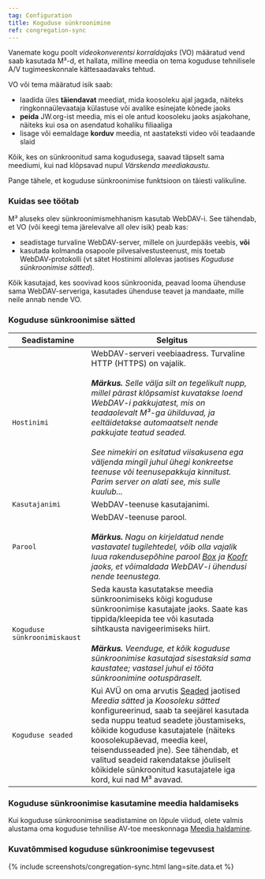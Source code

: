 ```yaml
---
tag: Configuration
title: Koguduse sünkroonimine
ref: congregation-sync
---
```


Vanemate kogu poolt _videokonverentsi korraldajaks_ (VO) määratud vend saab kasutada M³-d, et hallata, milline meedia on tema koguduse tehnilisele A/V tugimeeskonnale kättesaadavaks tehtud.

VO või tema määratud isik saab:

- laadida üles **täiendavat** meediat, mida koosoleku ajal jagada, näiteks ringkonnaülevaataja külastuse või avalike esinejate kõnede jaoks
- **peida** JW.org-ist meedia, mis ei ole antud koosoleku jaoks asjakohane, näiteks kui osa on asendatud kohaliku filiaaliga
- lisage või eemaldage **korduv** meedia, nt aastateksti video või teadaande slaid

Kõik, kes on sünkroonitud sama kogudusega, saavad täpselt sama meediumi, kui nad klõpsavad nupul _Värskenda meediakaustu_.

Pange tähele, et koguduse sünkroonimise funktsioon on täiesti valikuline.

### Kuidas see töötab

M³ aluseks olev sünkroonimismehhanism kasutab WebDAV-i. See tähendab, et VO (või keegi tema järelevalve all olev isik) peab kas:

- seadistage turvaline WebDAV-server, millele on juurdepääs veebis, **või**
- kasutada kolmanda osapoole pilvesalvestusteenust, mis toetab WebDAV-protokolli (vt sätet Hostinimi allolevas jaotises _Koguduse sünkroonimise sätted_).

Kõik kasutajad, kes soovivad koos sünkroonida, peavad looma ühenduse sama WebDAV-serveriga, kasutades ühenduse teavet ja mandaate, mille neile annab nende VO.

### Koguduse sünkroonimise sätted

| Seadistamine | Selgitus |
| ------- | ----------- |
| `Hostinimi` | WebDAV-serveri veebiaadress. Turvaline HTTP (HTTPS) on vajalik. <br><br> _**Märkus.** Selle välja silt on tegelikult nupp, millel pärast klõpsamist kuvatakse loend WebDAV-i pakkujatest, mis on teadaolevalt M³-ga ühilduvad, ja eeltäidetakse automaatselt nende pakkujate teatud seaded. <br><br> See nimekiri on esitatud viisakusena ega väljenda mingil juhul ühegi konkreetse teenuse või teenusepakkuja kinnitust. Parim server on alati see, mis sulle kuulub..._ |
| `Kasutajanimi` | WebDAV-teenuse kasutajanimi. |
| `Parool` | WebDAV-teenuse parool. <br><br> _**Märkus.** Nagu on kirjeldatud nende vastavatel tugilehtedel, võib olla vajalik luua rakendusepõhine parool [Box](https://support.box.com/hc/en-us/articles/360043696414-WebDAV-with-Box) ja [Koofr](https://koofr.eu/help/koofr_with_webdav/how-do-i-connect-a-service-to-koofr-through-webdav/) jaoks, et võimaldada WebDAV-i ühendusi nende teenustega._ |
| `Koguduse sünkroonimiskaust` | Seda kausta kasutatakse meedia sünkroonimiseks kõigi koguduse sünkroonimise kasutajate jaoks. Saate kas tippida/kleepida tee või kasutada sihtkausta navigeerimiseks hiirt. <br><br> _**Märkus.** Veenduge, et kõik koguduse sünkroonimise kasutajad sisestaksid sama kaustatee; vastasel juhul ei tööta sünkroonimine ootuspäraselt._ |
| `Koguduse seaded` | Kui AVÜ on oma arvutis [Seaded]({{page.lang}}/#configuration) jaotised _Meedia sätted_ ja _Koosoleku sätted_ konfigureerinud, saab ta seejärel kasutada seda nuppu teatud seadete jõustamiseks, kõikide koguduse kasutajatele (näiteks koosolekupäevad, meedia keel, teisendusseaded jne). See tähendab, et valitud seadeid rakendatakse jõuliselt kõikidele sünkroonitud kasutajatele iga kord, kui nad M³ avavad. |

### Koguduse sünkroonimise kasutamine meedia haldamiseks

Kui koguduse sünkroonimise seadistamine on lõpule viidud, olete valmis alustama oma koguduse tehnilise AV-toe meeskonnaga [Meedia haldamine]({{page.lang}}/#manage-media).

### Kuvatõmmised koguduse sünkroonimise tegevusest

{% include screenshots/congregation-sync.html lang=site.data.et %}
